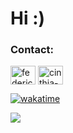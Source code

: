 <h1 >Hi :)</h1>
  
<h3 align="left">Contact:</h3>
<p align="left">
<a href="https://linkedin.com/in/federico-montanari-611155241" target="blank"><img align="center" src="https://raw.githubusercontent.com/rahuldkjain/github-profile-readme-generator/master/src/images/icons/Social/linked-in-alt.svg" alt="federico-montanari-611155241" height="30" width="40" /></a>
<a href=mailto:"fedemontanari@outlook.com" target="_blank"><img align="center" src="https://www.svgrepo.com/show/424662/email-newsletter-subscription.svg" alt="cinthia-maldonado-rafael-902233211" height="30" width="40" /></a>
</p>

[![wakatime](https://wakatime.com/badge/user/762da01d-e809-4730-9d6e-3b51119f5363.svg)](https://wakatime.com/@762da01d-e809-4730-9d6e-3b51119f5363)

<a href="https://wakatime.com"><img src="https://wakatime.com/share/@Yaki/3ef57db5-6ee7-404d-8ff1-cbbe090e6464.png" /></a>

